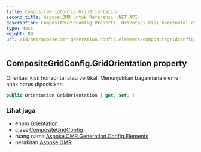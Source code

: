 ```yaml
---
title: CompositeGridConfig.GridOrientation
second_title: Aspose.OMR untuk Referensi .NET API
description: CompositeGridConfig Properti. Orientasi kisi horizontal atau vertikal. Menunjukkan bagaimana elemen anak harus diposisikan
type: docs
weight: 80
url: /id/net/aspose.omr.generation.config.elements/compositegridconfig/gridorientation/
---
```

## CompositeGridConfig.GridOrientation property

Orientasi kisi: horizontal atau vertikal. Menunjukkan bagaimana elemen anak harus diposisikan

```csharp
public Orientation GridOrientation { get; set; }
```

### Lihat juga

* enum [Orientation](../../../aspose.omr.generation/orientation/)
* class [CompositeGridConfig](../)
* ruang nama [Aspose.OMR.Generation.Config.Elements](../../compositegridconfig/)
* perakitan [Aspose.OMR](../../../)



